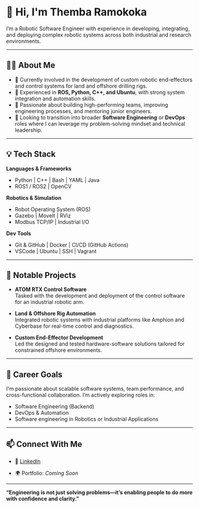 # 👋 Hi, I'm Themba Ramokoka

I’m a Robotic Software Engineer with experience in developing, integrating, and deploying complex robotic systems across both industrial and research environments.

---

## 👨‍💻 About Me

- 🔧 Currently involved in the development of custom robotic end-effectors and control systems for land and offshore drilling rigs.
- 🧠 Experienced in **ROS, Python, C++, and Ubuntu**, with strong system integration and automation skills.
- 🤝 Passionate about building high-performing teams, improving engineering processes, and mentoring junior engineers.
- 🚀 Looking to transition into broader **Software Engineering** or **DevOps** roles where I can leverage my problem-solving mindset and technical leadership.

---

## 💡 Tech Stack

**Languages & Frameworks**
- Python | C++ | Bash | YAML | Java
- ROS1 / ROS2 | OpenCV

**Robotics & Simulation**
- Robot Operating System (ROS)
- Gazebo | MoveIt | RViz
- Modbus TCP/IP | Industrial I/O

**Dev Tools**
- Git & GitHub | Docker | CI/CD (GitHub Actions)
- VSCode | Ubuntu | SSH | Vagrant 

---

## 📌 Notable Projects

- **ATOM RTX Control Software**  
  Tasked with the development and deployment of the control software for an industrial robotic arm.

- **Land & Offshore Rig Automation**  
  Integrated robotic systems with industrial platforms like Amphion and Cyberbase for real-time control and diagnostics.

- **Custom End-Effector Development**  
  Led the designed and tested hardware-software solutions tailored for constrained offshore environments.

---

## 🎯 Career Goals

I'm passionate about scalable software systems, team performance, and cross-functional collaboration. I’m actively exploring roles in:

- Software Engineering (Backend)
- DevOps & Automation
- Software engineering in Robotics or Industrial Applications

---

## 📫 Connect With Me

- 🔗 [LinkedIn](https://www.linkedin.com/in/themba-ramokoka/)

- 🌍 Portfolio: *Coming Soon*

---

**“Engineering is not just solving problems—it’s enabling people to do more with confidence and clarity.”**

